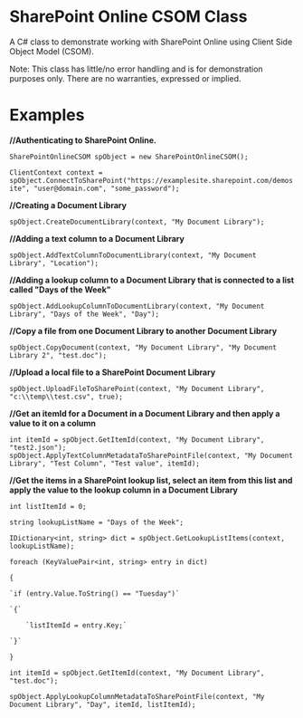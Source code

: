 # SharePoint Online CSOM Class
A C# class to demonstrate working with SharePoint Online using Client Side Object Model (CSOM).

Note: This class has little/no error handling and is for demonstration purposes only. There are no warranties, expressed or implied.

# Examples

**//Authenticating to SharePoint Online.**

`SharePointOnlineCSOM spObject = new SharePointOnlineCSOM();`

`ClientContext context = spObject.ConnectToSharePoint("https://examplesite.sharepoint.com/demosite", "user@domain.com", "some_password");`

**//Creating a Document Library**

`spObject.CreateDocumentLibrary(context, "My Document Library");`

**//Adding a text column to a Document Library**

`spObject.AddTextColumnToDocumentLibrary(context, "My Document Library", "Location");`

**//Adding a lookup column to a Document Library that is connected to a list called "Days of the Week"**

`spObject.AddLookupColumnToDocumentLibrary(context, "My Document Library", "Days of the Week", "Day");`

**//Copy a file from one Document Library to another Document Library**

`spObject.CopyDocument(context, "My Document Library", "My Document Library 2", "test.doc");`

**//Upload a local file to a SharePoint Document Library**

`spObject.UploadFileToSharePoint(context, "My Document Library", "c:\\temp\\test.csv", true);`

**//Get an itemId for a Document in a Document Library and then apply a value to it on a column**

`int itemId = spObject.GetItemId(context, "My Document Library", "test2.json");`
`spObject.ApplyTextColumnMetadataToSharePointFile(context, "My Document Library", "Test Column", "Test value", itemId);`

**//Get the items in a SharePoint lookup list, select an item from this list and apply the value to the lookup column in a Document Library**

`int listItemId = 0;`

`string lookupListName = "Days of the Week";`

`IDictionary<int, string> dict = spObject.GetLookupListItems(context, lookupListName);`

`foreach (KeyValuePair<int, string> entry in dict)`

`{`

    `if (entry.Value.ToString() == "Tuesday")`
    
    `{`
        
        `listItemId = entry.Key;`
        
    `}`
    
`}`

`int itemId = spObject.GetItemId(context, "My Document Library", "test.doc");`

`spObject.ApplyLookupColumnMetadataToSharePointFile(context, "My Document Library", "Day", itemId, listItemId);`

